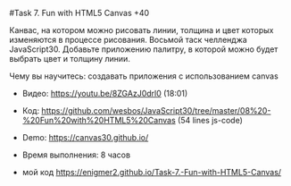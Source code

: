 #Task 7. Fun with HTML5 Canvas +40

Канвас, на котором можно рисовать линии, толщина и цвет которых изменяются в процессе рисования. Восьмой таск челленджа JavaScript30. Добавьте приложению палитру, в которой можно будет выбрать цвет и толщину линии.

Чему вы научитесь: создавать приложения с использованием canvas

* Видео: https://youtu.be/8ZGAzJ0drl0 (18:01)
* Код: https://github.com/wesbos/JavaScript30/tree/master/08%20-%20Fun%20with%20HTML5%20Canvas (54 lines js-code)
* Demo: https://canvas30.github.io/
* Время выполнения: 8 часов

* мой код https://enigmer2.github.io/Task-7.-Fun-with-HTML5-Canvas/

